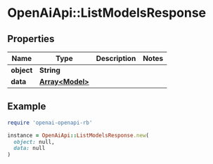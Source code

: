 # OpenAiApi::ListModelsResponse

## Properties

| Name | Type | Description | Notes |
| ---- | ---- | ----------- | ----- |
| **object** | **String** |  |  |
| **data** | [**Array&lt;Model&gt;**](Model.md) |  |  |

## Example

```ruby
require 'openai-openapi-rb'

instance = OpenAiApi::ListModelsResponse.new(
  object: null,
  data: null
)
```


